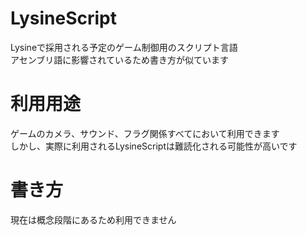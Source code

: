 # LysineScript
<p>Lysineで採用される予定のゲーム制御用のスクリプト言語</br>アセンブリ語に影響されているため書き方が似ています</p>
<h1>利用用途</h1>
<p>ゲームのカメラ、サウンド、フラグ関係すべてにおいて利用できます</br>しかし、実際に利用されるLysineScriptは難読化される可能性が高いです</p>
<h1>書き方</h1>
<p>現在は概念段階にあるため利用できません</p>

